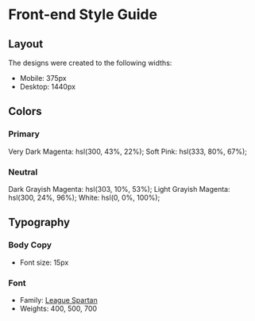 # Front-end Style Guide

## Layout

The designs were created to the following widths:

- Mobile: 375px
- Desktop: 1440px

## Colors

### Primary

Very Dark Magenta: hsl(300, 43%, 22%);
Soft Pink: hsl(333, 80%, 67%);

### Neutral

Dark Grayish Magenta: hsl(303, 10%, 53%);
Light Grayish Magenta: hsl(300, 24%, 96%);
White: hsl(0, 0%, 100%);

## Typography

### Body Copy

- Font size: 15px

### Font

- Family: [League Spartan](https://fonts.google.com/specimen/League+Spartan)
- Weights: 400, 500, 700
